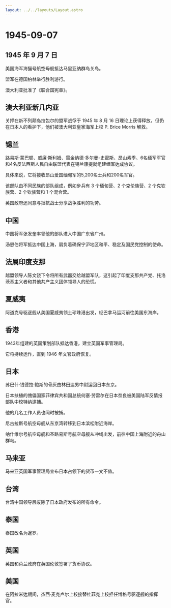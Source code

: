 ```yaml
---
layout: ../../layouts/Layout.astro
---
```


# 1945-09-07

## 1945 年 9 月 7 日

美国海军海猫号航空母舰抵达马里亚纳群岛关岛。

盟军在德国柏林举行胜利游行。

澳大利亚批准了《联合国宪章》。

## 澳大利亚新几内亚

关押在新不列颠岛拉包尔的盟军战俘于 1945 年 8 月 16
日理论上获得释放，但仍在日本人的看护下，他们被澳大利亚皇家海军上校 P.
Brice Morris 解救。

## 锡兰

路易斯·蒙巴顿、威廉·斯利姆、雷金纳德·多尔曼-史密斯、昂山素季、6名缅军军官和4名反法西斯人民自由联盟代表在锡兰康提就组建缅军达成协议。

具体来说，它将接收昂山爱国缅甸军的5,200名士兵和200名军官。

该部队由不同民族的部队组成，例如步兵有 3 个缅甸营、2 个克伦族营、2
个克钦族营、2 个钦族营和 1 个混合营。

英国政府还同意与抵抗战士分享战争胜利的功劳。

## 中国

中国将军张发奎率领他的部队进入中国广东省广州。

汤恩伯将军抵达中国上海，肩负着确保宁沪地区和平、稳定及国民党控制的使命。

## 法属印度支那

越盟领导人陈文饶下令将所有武器交给越盟军队，这引起了印度支那共产党、托洛茨基主义者和其他共产主义团体领导人的恐慌。

## 夏威夷

阿道克号驱逐舰从美国夏威夷领土珍珠港出发，经巴拿马运河前往美国东海岸。

## 香港

1943年组建的英国策划部队抵达香港，建立英国军事管理局。

它将持续运作，直到 1946 年文官政府恢复。

## 日本

苏巴什·钱德拉·鲍斯的骨灰由林田达男中尉运回日本东京。

日本扶植的傀儡国家菲律宾共和国总统何塞·劳雷尔在日本奈良被美国陆军反情报部队中校特纳逮捕。

他的几名工作人员也同时被捕。

尼古拉斯号航空母舰从东京湾转移到日本滨松附近海岸。

纳什维尔号航空母舰和圣路易斯号航空母舰从冲绳出发，前往中国上海附近的舟山群岛。

## 马来亚

马来亚英国军事管理局宣布日本占领下的货币一文不值。

## 台湾

台湾中国领导层废除了日本政府发布的所有命令。

## 泰国

泰国改名为暹罗。

## 英国

英国和荷兰政府在英国伦敦签署了货币协议。

## 美国

在阿拉米达期间，杰西·麦克卢尔上校接替杜菲克上校担任博格号驱逐舰的指挥官。